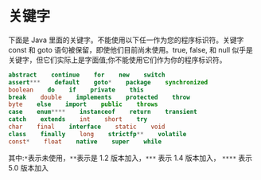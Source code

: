 # 关键字

下面是 Java 里面的关键字。不能使用以下任一作为您的程序标识符。关键字 const 和 goto 语句被保留，即使他们目前尚未使用。true, false, 和 null 似乎是关键字，但它们实际上是字面值;你不能使用它们作为你的程序标识符。

```java
abstract    continue    for    new    switch
assert***    default    goto*    package    synchronized
boolean    do    if    private    this
break    double    implements    protected    throw
byte    else    import    public    throws
case    enum****    instanceof    return    transient
catch    extends    int    short    try
char    final    interface    static    void
class    finally    long    strictfp**    volatile
const*    float    native    super    while 
```

其中:`*`表示未使用，`**`表示是 1.2 版本加入，`***` 表示 1.4 版本加入， `****` 表示 5.0 版本加入